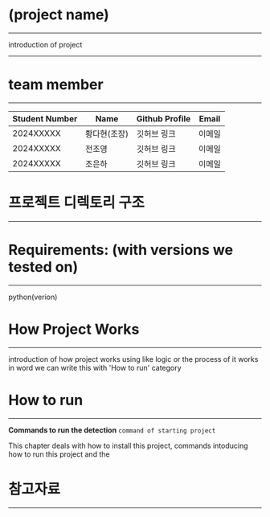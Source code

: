 # (project name)
---
introduction of project

---
# team member
---
|Student Number|Name|Github Profile|Email|
|---|------|---|---|
|2024XXXXX|황다현(조장)|깃허브 링크|이메일|
|2024XXXXX|전조영|깃허브 링크|이메일|
|2024XXXXX|조은하|깃허브 링크|이메일|

# 프로젝트 디렉토리 구조
---
# Requirements: (with versions we tested on)
---
python(verion)

# How Project Works
---
introduction of how project works
using like logic or the process of it works in word
we can write this with 'How to run' category

# How to run
---
**Commands to run the detection**
```command of starting project```

This chapter deals with how to install this project, commands intoducing how to run this project and the 
# 참고자료
---
